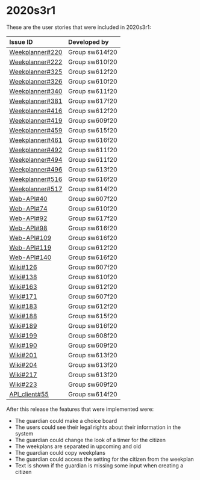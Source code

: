 # 2020s3r1

These are the user stories that were included in 2020s3r1:

| Issue ID | Developed by |
| :--- | :--- |
| [Weekplanner#220](https://github.com/aau-giraf/weekplanner/issues/220)    |Group sw614f20|
| [Weekplanner#222](https://github.com/aau-giraf/weekplanner/issues/222)    |Group sw610f20|
| [Weekplanner#325](https://github.com/aau-giraf/weekplanner/issues/325)    |Group sw612f20|
| [Weekplanner#326](https://github.com/aau-giraf/weekplanner/issues/326)    |Group sw610f20|
| [Weekplanner#340](https://github.com/aau-giraf/weekplanner/issues/340)    |Group sw611f20|
| [Weekplanner#381](https://github.com/aau-giraf/weekplanner/issues/381)    |Group sw617f20|
| [Weekplanner#416](https://github.com/aau-giraf/weekplanner/issues/416)    |Group sw612f20|
| [Weekplanner#419](https://github.com/aau-giraf/weekplanner/issues/419)    |Group sw609f20|
| [Weekplanner#459](https://github.com/aau-giraf/weekplanner/issues/459)    |Group sw615f20|
| [Weekplanner#461](https://github.com/aau-giraf/weekplanner/issues/461)    |Group sw616f20|
| [Weekplanner#492](https://github.com/aau-giraf/weekplanner/issues/492)    |Group sw611f20|
| [Weekplanner#494](https://github.com/aau-giraf/weekplanner/issues/494)    |Group sw611f20|
| [Weekplanner#496](https://github.com/aau-giraf/weekplanner/issues/496)    |Group sw613f20|
| [Weekplanner#516](https://github.com/aau-giraf/weekplanner/issues/516)    |Group sw616f20|
| [Weekplanner#517](https://github.com/aau-giraf/weekplanner/issues/517)    |Group sw614f20|
| [Web-API#40](https://github.com/aau-giraf/web-api/issues/40)              |Group sw607f20|
| [Web-API#74](https://github.com/aau-giraf/web-api/issues/74)              |Group sw610f20|
| [Web-API#92](https://github.com/aau-giraf/web-api/issues/92)              |Group sw617f20|
| [Web-API#98](https://github.com/aau-giraf/web-api/issues/98)              |Group sw616f20|
| [Web-API#109](https://github.com/aau-giraf/web-api/issues/109)            |Group sw616f20|
| [Web-API#119](https://github.com/aau-giraf/web-api/issues/119)            |Group sw612f20|
| [Web-API#140](https://github.com/aau-giraf/web-api/issues/140)            |Group sw616f20|
| [Wiki#126](https://github.com/aau-giraf/wiki/issues/126)                  |Group sw607f20|
| [Wiki#138](https://github.com/aau-giraf/wiki/issues/138)                  |Group sw610f20|
| [Wiki#163](https://github.com/aau-giraf/wiki/issues/163)                  |Group sw612f20|
| [Wiki#171](https://github.com/aau-giraf/wiki/issues/171)                  |Group sw607f20|
| [Wiki#183](https://github.com/aau-giraf/wiki/issues/183)                  |Group sw612f20|
| [Wiki#188](https://github.com/aau-giraf/wiki/issues/188)                  |Group sw615f20|
| [Wiki#189](https://github.com/aau-giraf/wiki/issues/189)                  |Group sw616f20|
| [Wiki#199](https://github.com/aau-giraf/wiki/issues/199)                  |Group sw608f20|
| [Wiki#190](https://github.com/aau-giraf/wiki/issues/190)                  |Group sw609f20|
| [Wiki#201](https://github.com/aau-giraf/wiki/issues/201)                  |Group sw613f20|
| [Wiki#204](https://github.com/aau-giraf/wiki/issues/204)                  |Group sw613f20|
| [Wiki#217](https://github.com/aau-giraf/wiki/issues/217)                  |Group sw613f20|
| [Wiki#223](https://github.com/aau-giraf/wiki/issues/223)                  |Group sw609f20|
| [API_client#55](https://github.com/aau-giraf/api_client/issues/55)        |Group sw614f20|

After this release the features that were implemented were:

* The guardian could make a choice board
* The users could see their legal rights about their information in the system
* The guardian could change the look of a timer for the citizen
* The weekplans are separated in upcoming and old
* The guardian could copy weekplans
* The guardian could access the setting for the citizen from the weekplan
* Text is shown if the guardian is missing some input when creating a citizen